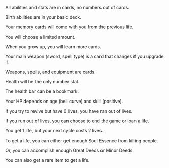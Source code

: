 All abilities and stats are in cards, no numbers out of cards.

Birth abilities are in your basic deck.

Your memory cards will come with you from the previous life.

You will choose a limited amount.

When you grow up, you will learn more cards.

Your main weapon (sword, spell type) is a card that changes if you upgrade it.

Weapons, spells, and equipment are cards.

Health will be the only number stat.

The health bar can be a bookmark.

Your HP depends on age (bell curve) and skill (positive).

If you try to revive but have 0 lives, you have ran out of lives.

If you run out of lives, you can choose to end the game or loan a life.

You get 1 life, but your next cycle costs 2 lives.

To get a life, you can either get enough Soul Essence from killing people.

Or, you can accomplish enough Great Deeds or Minor Deeds.

You can also get a rare item to get a life.

